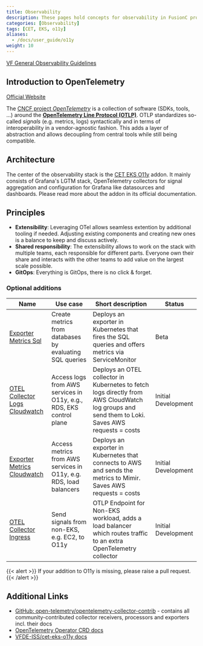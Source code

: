 ```yaml
---
title: Observability
description: These pages hold concepts for observability in FusionC projects.
categories: [Observability]
tags: [CET, EKS, o11y]
aliases:
  - /docs/user_guide/o11y
weight: 10
---
```



[VF General Observability Guidelines](https://de.confluence.agile.vodafone.com/display/VFITDOC/TAD+-+Cloud+-+Logging+and+Metrics+Strategy)

## Introduction to OpenTelemetry

[Official Website](https://opentelemetry.io/)

The [CNCF project *OpenTelemetry*](https://www.cncf.io/projects/opentelemetry/) is a collection of software (SDKs, tools, ...) around the [**OpenTelemetry Line Protocol (OTLP)**](https://opentelemetry.io/docs/specs/otel/overview/). OTLP standardizes so-called *signals* (e.g. metrics, logs) syntactically and in terms of interoperability in a vendor-agnostic fashion. This adds a layer of abstraction and allows decoupling from central tools while still being compatible.

## Architecture

The center of the observability stack is the [CET EKS O11y](https://github.vodafone.com/pages/VFDE-ISS/cet-eks-o11y/) addon. It mainly consists of Grafana's LGTM stack, OpenTelemetry collectors for signal aggregation and configuration for Grafana like datasources and dashboards. Please read more about the addon in its official documentation.

## Principles

- **Extensibility**: Leveraging OTel allows seamless extention by additional tooling if needed. Adjusting existing components and creating new ones is a balance to keep and discuss actively.
- **Shared responsibility**: The extensibility allows to work on the stack with multiple teams, each responsible for different parts. Everyone own their share and interacts with the other teams to add value on the largest scale possible.
- **GitOps**: Everything is GitOps, there is no click & forget.

### Optional additions

| Name | Use case | Short description | Status |
|------|----------|-------------------|--------|
| [Exporter Metrics Sql](https://github.vodafone.com/VFDE-SOL/k8s-modules-sol-e2e/tree/master/charts/exporter-metrics-sql) | Create metrics from databases by evaluating SQL queries | Deploys an exporter in Kubernetes that fires the SQL queries and offers metrics via ServiceMonitor | Beta |
| [OTEL Collector Logs Cloudwatch](https://github.vodafone.com/VFDE-SOL/k8s-modules-sol-e2e/tree/master/charts/otel-collector-logs-cloudwatch) | Access logs from AWS services in O11y, e.g., RDS, EKS control plane | Deploys an OTEL collector in Kubernetes to fetch logs directly from AWS CloudWatch log groups and send them to Loki. Saves AWS requests = costs | Initial Development |
| [Exporter Metrics Cloudwatch](https://github.vodafone.com/VFDE-SOL/k8s-modules-sol-e2e/tree/master/charts/exporter-metrics-cloudwatch) | Access metrics from AWS services in O11y, e.g. RDS, load balancers | Deploys an exporter in Kubernetes that connects to AWS and sends the metrics to Mimir. Saves AWS requests = costs | Initial Development |
| [OTEL Collector Ingress](https://github.vodafone.com/VFDE-SOL/k8s-modules-sol-e2e/tree/master/charts/otel-collector-ingress) | Send signals from non-EKS, e.g. EC2, to O11y | OTLP Endpoint for Non-EKS workload, adds a load balancer which routes traffic to an extra OpenTelemetry collector | Initial Development |

{{< alert >}}
If your addition to O11y is missing, please raise a pull request.
{{< /alert >}}

## Additional Links

- [GitHub: open-telemetry/opentelemetry-collector-contrib](https://github.com/open-telemetry/opentelemetry-collector-contrib) - contains all community-contributed collector receivers, processors and exporters incl. their docs
- [OpenTelemetry Operator CRD docs](https://doc.crds.dev/github.com/open-telemetry/opentelemetry-helm-charts)
- [VFDE-ISS/cet-eks-o11y docs](https://github.vodafone.com/pages/VFDE-ISS/cet-eks-o11y/docs/)
